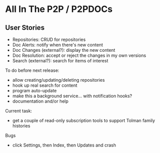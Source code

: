 All In The P2P / P2PDOCs
==============

User Stories
------------

 * Repositories: CRUD for repositories
 * Doc Alerts: notify when there's new content
 * Doc Changes (external?): display the new content
 * Doc Resolution: accept or reject the changes in my own versions
 * Search (external?): search for items of interest


To do before next release:
 * allow creating/updating/deleting repositories
 * hook up real search for content
 * program auto-update
 * make this a background service... with notification hooks?
 * documentation and/or help

Current task:
 * get a couple of read-only subscription tools to support Tolman family histories

Bugs
 * click Settings, then Index, then Updates and crash